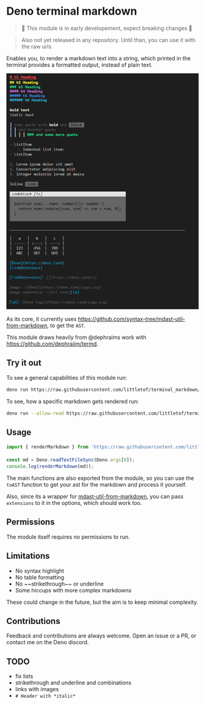 # Deno terminal markdown

> 🚧 This module is in early developement, expect breaking changes 🚧

> Also not yet released in any repository. Until than, you can use it with the raw urls

Enables you, to render a markdown text into a string, which printed in the terminal provides a formatted output, instead of plain text.

![Showcase](docs/showcase.png)

As its core, it currently uses <https://github.com/syntax-tree/mdast-util-from-markdown>, to get the `AST`.

This module draws heavily from @dephraims work with <https://github.com/dephraiim/termd>.

## Try it out

To see a general capabilities of this module run:

```bash
deno run https://raw.githubusercontent.com/littletof/terminal_markdown/master/example.ts
```

To see, how a specific markdown gets rendered run:

```bash
deno run --allow-read https://raw.githubusercontent.com/littletof/terminal_markdown/master/example.ts ./README.md
```

## Usage

```ts
import { renderMarkdown } from 'https://raw.githubusercontent.com/littletof/terminal_markdown/master/mod.ts';

const md = Deno.readTextFileSync(Deno.args[0]);
console.log(renderMarkdown(md));
```

The main functions are also exported from the module, so you can use the `toAST` function to get your ast for the markdown and process it yourself.

Also, since its a wrapper for [mdast-util-from-markdown](https://github.com/syntax-tree/mdast-util-from-markdown), you can pass `extensions` to it in the options, which should work too.

## Permissions

The module itself requires no permissions to run.

## Limitations

- No syntax highlight
- No table formatting
- No \~\~strikethrough\~\~ or underline
- Some hiccups with more complex markdowns

These could change in the future, but the aim is to keep minimal complexity.

## Contributions

Feedback and contributions are always welcome. Open an issue or a PR, or contact me on the Deno discord.

## TODO

- fix lists
- strikethrough and underline and combinations
- links with images
- ```# Header with *italic*```
